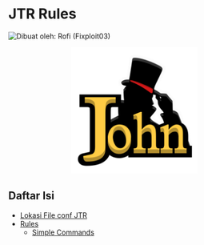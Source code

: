 # JTR Rules

![Dibuat oleh: Rofi (Fixploit03)](https://img.shields.io/badge/Dibuat%20oleh-Rofi%20(Fixploit03)-blue)  

<div align="center">
  <img src="https://github.com/fixploit03/JTR-Rules/blob/main/img/john-logo.png" width="50%"/>
</div>

## Daftar Isi

- [Lokasi File conf JTR](https://github.com/fixploit03/JTR-Rules/blob/main/lokasi%20file%20conf/README.md)
- [Rules]()
  - [Simple Commands](https://github.com/fixploit03/JTR-Rules/blob/main/simple%20commands/README.md)
